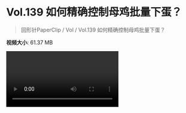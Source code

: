 # Vol.139 如何精确控制母鸡批量下蛋？

> 回形针PaperClip / Vol / Vol.139 如何精确控制母鸡批量下蛋？

**视频大小**: 61.37 MB

<div class="video"><video src="https://file.hsyhx.top/archive/PaperClip/Vol/139.mp4" controls preload>🤔 您的浏览器不支持 video 标签</video></div>